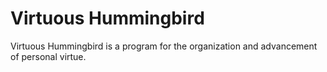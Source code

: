 # Virtuous Hummingbird

Virtuous Hummingbird is a program for the organization and advancement of personal virtue.
